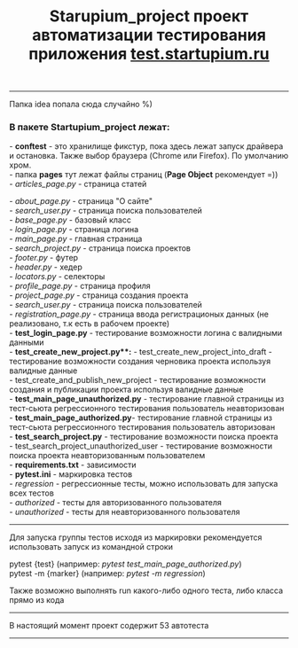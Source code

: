 <h1 align="center">Starupium_project проект автоматизации тестирования приложения <a href="https://test.startupium.ru">test.startupium.ru</a></h1><br>

---

Папка idea попала сюда случайно %)<br>
<h3>В пакете Startupium_project лежат:</h3>
- <b>conftest</b> - это хранилище фикстур, пока здесь лежат запуск драйвера и остановка. Также выбор браузера (Chrome или Firefox). По умолчанию хром.<br>
- папка <b>pages</b> тут лежат файлы страниц (<b>Page Object</b> рекомендует =))<br>
   - <i>articles_page.py</i> - страница статей<br></p>
   - <i>about_page.py</i> - страница "О сайте"<br>
   - <i>search_user.py</i> - страница поиска пользователей<br>
   - <i>base_page.py</i> - базовый класс<br>
   - <i>login_page.py</i> - страница логина<br>
   - <i>main_page.py</i> - главная страница<br>
   - <i>search_project.py</i> - страница поиска проектов<br>
   - <i>footer.py</i> - футер<br>
   - <i>header.py</i> -  хедер<br>
   - <i>locators.py</i> - селекторы<br>
   - <i>profile_page.py</i> - страница профиля<br>
   - <i>project_page.py</i> - страница создания проекта<br>
   - <i>search_user.py</i> - страница поиска пользователей<br>
   - <i>registration_page.py</i> - страница ввода регистрационых данных (не реализовано, т.к есть в рабочем проекте)<br>
- <b>test_login_page.py</b> - тестирование возможности логина с валидными данными<br>
- <b>test_create_new_project.py**:</b>
    - test_create_new_project_into_draft - тестирование возможности создания черновика проекта используя валидные данные<br>
    - test_create_and_publish_new_project - тестирование возможности создания и публикации проекта используя валидные данные<br>
- <b>test_main_page_unauthorized.py</b> - тестирование главной страницы из тест-сьюта регрессионного тестирования пользователь неавторизован<br>
- <b>test_main_page_authorized.py</b>- тестирование главной страницы из тест-сьюта регрессионного тестирования пользователь авторизован<br>
- <b>test_search_project.py</b> - тестирование возможности поиска проекта<br>
    - test_search_project_unauthorized_user - тестирование возможности поиска проекта неавторизованным пользователем<br>
- <b>requirements.txt</b> - зависимости<br>
- <b>pytest.ini</b> - маркировка тестов<br>
    - <i>regression</i> - регрессионные тесты, можно использовать для запуска всех тестов<br>
    - <i>authorized</i> - тесты для авторизованного пользователя<br>
    - <i>unauthorized</i> - тесты для неавторизованного пользователя<br>
  
---

Для запуска группы тестов исходя из маркировки рекомендуется использовать запуск из командной строки<br>

pytest {test} (например: <i>pytest test_main_page_authorized.py</i>)<br>
pytest -m {marker} (например: <i>pytest -m regression</i>)<br>

Также возможно выполнять run какого-либо одного теста, либо класса прямо из кода<br> 

---

В настоящий момент проект содержит 53 автотеста<br>

---


     

     
   
